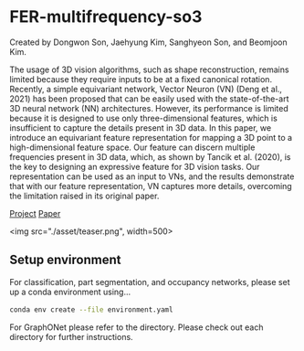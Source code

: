 # FER-multifrequency-so3

Created by Dongwon Son, Jaehyung Kim, Sanghyeon Son, and Beomjoon Kim.

The usage of 3D vision algorithms, such as shape reconstruction, remains limited because they require inputs to be at a fixed canonical rotation. Recently, a simple equivariant network, Vector Neuron (VN) (Deng et al., 2021) has been proposed that can be easily used with the state-of-the-art 3D neural network (NN) architectures. However, its performance is limited because it is designed to use only three-dimensional features, which is insufficient to capture the details present in 3D data. In this paper, we introduce an equivariant feature representation for mapping a 3D point to a high-dimensional feature space. Our feature can discern multiple frequencies present in 3D data, which, as shown by Tancik et al. (2020), is the key to designing an expressive feature for 3D vision tasks. Our representation can be used as an input to VNs, and the results demonstrate that with our feature representation, VN captures more details, overcoming the limitation raised in its original paper.

[Project](https://sites.google.com/view/fer-multifrequency-so3/) [Paper](https://openreview.net/forum?id=5JWAOLBxwp)

<img src="./asset/teaser.png", width=500>

## Setup environment

For classification, part segmentation, and occupancy networks, please set up a conda environment using...
```bash
conda env create --file environment.yaml
```

For GraphONet please refer to the directory. Please check out each directory for further instructions.
